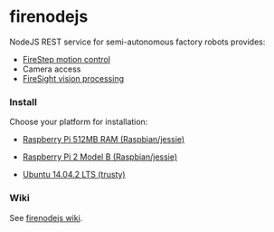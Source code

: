 # firenodejs
NodeJS REST service for semi-autonomous factory robots provides:

* [FireStep motion control](http://github.com/firepick1/FireStep)
* Camera access
* [FireSight vision processing](http://github.com/firepick1/FireSight)

### Install
Choose your platform for installation:

* [Raspberry Pi 512MB RAM (Raspbian/jessie)](https://github.com/firepick1/firenodejs/wiki/Raspberry-Pi#raspberry-pi-512mb-original)

* [Raspberry Pi 2 Model B (Raspbian/jessie)](http://github.com/firepick1/firenodejs/wiki/Raspberry-Pi)
* [Ubuntu 14.04.2 LTS (trusty)](http://github.com/firepick1/firenodejs/wiki/Install)

### Wiki
See [firenodejs wiki](http://github.com/firepick1/firenodejs/wiki).
